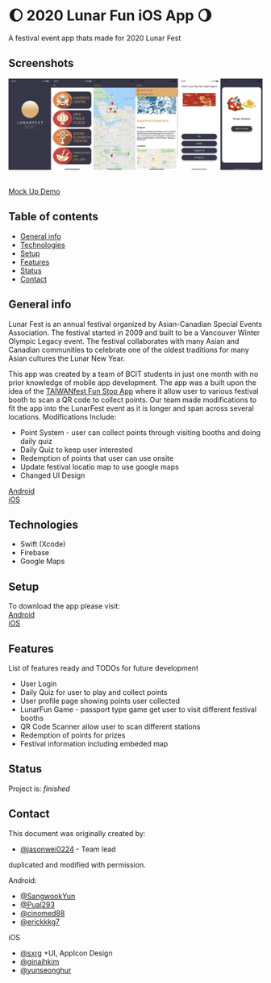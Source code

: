 # 🌔 2020 Lunar Fun iOS App 🌖
A festival event app thats made for 2020 Lunar Fest

## Screenshots
![Example screenshot](./screenshot_preview.png)<br/><br/>

[Mock Up Demo](https://drive.google.com/file/d/1MgebUd3RM8cng_BKBV1ZoHm4med0EJ7s/view?usp=sharing)

## Table of contents
* [General info](#general-info)
* [Technologies](#technologies)
* [Setup](#setup)
* [Features](#features)
* [Status](#status)
* [Contact](#contact)

## General info
Lunar Fest is an annual festival organized by Asian-Canadian Special Events Association. 
The festival started in 2009 and built to be a Vancouver Winter Olympic Legacy event. The festival collaborates with
many Asian and Canadian communities to celebrate one of the oldest traditions for many Asian cultures the Lunar New Year. 

This app was created by a team of BCIT students in just one month with no prior knowledge of mobile app development.
The app was a built upon the idea of the [TAIWANfest Fun Stop App](https://github.com/jasonwei0224/TAIWANfest-Fun-Stop-Android-App)
where it allow user to various festival booth to scan a QR code to collect points. 
Our team made modifications to fit the app into the LunarFest event as it is longer and span across several locations.
Modifications Include: 
* Point System - user can collect points through visiting booths and doing daily quiz
* Daily Quiz to keep user interested
* Redemption of points that user can use onsite 
* Update festival locatio map to use google maps
* Changed UI Design 

[Android](https://play.google.com/store/apps/details?id=ca.acsea.funstop&hl=en)<br/>
[iOS](https://apps.apple.com/ca/app/lunar-fun-app/id1476290487)

## Technologies
* Swift (Xcode)
* Firebase
* Google Maps

## Setup
To download the app please visit: <br/>
[Android](https://play.google.com/store/apps/details?id=ca.acsea.funstop&hl=en)<br/>
[iOS](https://apps.apple.com/ca/app/lunar-fun-app/id1476290487)

## Features
List of features ready and TODOs for future development
* User Login
* Daily Quiz for user to play and collect points
* User profile page showing points user collected
* LunarFun Game - passport type game get user to visit different festival booths
* QR Code Scanner allow user to scan different stations
* Redemption of points for prizes
* Festival information including embeded map

## Status
Project is: _finished_

## Contact
This document was originally created by: 

* [@jasonwei0224](https://www.linkedin.com/in/jasonwei0224/) - Team lead

duplicated and modified with permission.

Android:
* [@SangwookYun](https://github.com/SangwookYun)
* [@Pual293](https://github.com/paul923)
* [@cinomed88](https://github.com/cinomed88)
* [@erickkkg7](https://github.com/erickkkg7)

iOS
* [@sxrg](https://github.com/sxrg) +UI, AppIcon Design
* [@ginajhkim](https://github.com/ginajhkim)
* [@yunseonghur](https://github.com/yunseonghur)
